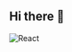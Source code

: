 ## Hi there 👋

![React](https://img.shields.io/badge/React-20232A?style=for-the-badge&logo=react&logoColor=61DAFB)

